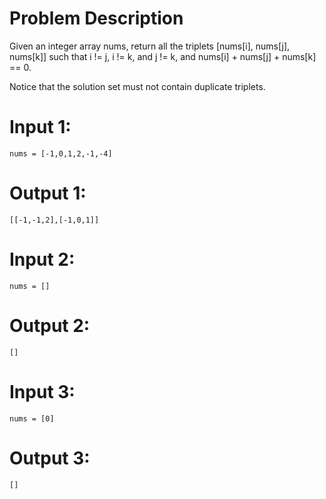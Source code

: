 # Problem Description

Given an integer array nums, return all the triplets [nums[i], nums[j], nums[k]] such that 
i != j, i != k, and j != k, and nums[i] + nums[j] + nums[k] == 0.

Notice that the solution set must not contain duplicate triplets.

# Input 1: 
    nums = [-1,0,1,2,-1,-4]
# Output 1: 
    [[-1,-1,2],[-1,0,1]]

# Input 2: 
    nums = []
# Output 2:
    []

# Input 3: 
    nums = [0]
# Output 3:
    []
